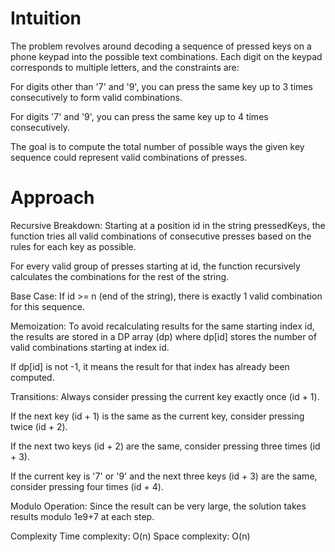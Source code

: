 # Intuition
The problem revolves around decoding a sequence of pressed keys on a phone keypad into the possible text combinations. Each digit on the keypad corresponds to multiple letters, and the constraints are:

For digits other than '7' and '9', you can press the same key up to 3 times consecutively to form valid combinations.

For digits '7' and '9', you can press the same key up to 4 times consecutively.

The goal is to compute the total number of possible ways the given key sequence could represent valid combinations of presses.

# Approach
Recursive Breakdown:
Starting at a position id in the string pressedKeys, the function tries all valid combinations of consecutive presses based on the rules for each key as possible.

For every valid group of presses starting at id, the function recursively calculates the combinations for the rest of the string.

Base Case:
If id >= n (end of the string), there is exactly 1 valid combination for this sequence.

Memoization:
To avoid recalculating results for the same starting index id, the results are stored in a DP array (dp) where dp[id] stores the number of valid combinations starting at index id.

If dp[id] is not -1, it means the result for that index has already been computed.

Transitions:
Always consider pressing the current key exactly once (id + 1).

If the next key (id + 1) is the same as the current key, consider pressing twice (id + 2).

If the next two keys (id + 2) are the same, consider pressing three times (id + 3).

If the current key is '7' or '9' and the next three keys (id + 3) are the same, consider pressing four times (id + 4).

Modulo Operation:
Since the result can be very large, the solution takes results modulo 1e9+7 at each step.

Complexity
Time complexity: O(n)
Space complexity: O(n)